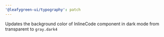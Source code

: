 ```yaml
---
'@leafygreen-ui/typography': patch
---
```


Updates the background color of InlineCode component in dark mode from transparent to `gray.dark4`
